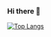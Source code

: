 ### Hi there 👋
[![Top Langs](https://github-readme-stats.vercel.app/api/top-langs/?username=elq81hc&layout=compact)](https://github.com/anuraghazra/github-readme-stats)
<!--
**elq81hc/elq81hc** is a ✨ _special_ ✨ repository because its `README.md` (this file) appears on your GitHub profile.

Here are some ideas to get you started:

- 🔭 I’m currently working on ...
- 🌱 I’m currently learning ...
- 👯 I’m looking to collaborate on ...
- 🤔 I’m looking for help with ...
- 💬 Ask me about ...
- 📫 How to reach me: ...
- 😄 Pronouns: ...
- ⚡ Fun fact: ...
-->
